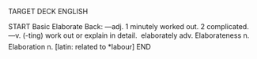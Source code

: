 TARGET DECK
ENGLISH

START
Basic
Elaborate
Back: —adj. 1 minutely worked out. 2 complicated. —v. (-ting) work out or explain in detail.  elaborately adv. Elaborateness n. Elaboration n. [latin: related to *labour]
END
